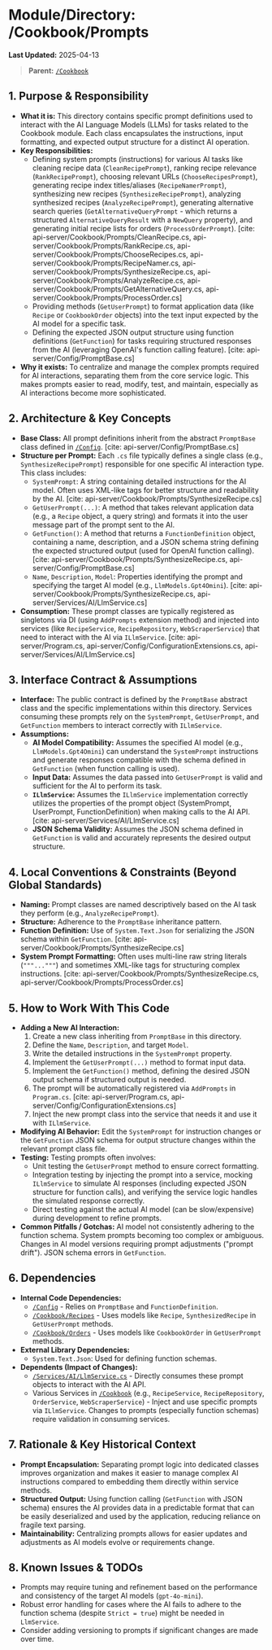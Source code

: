 # Module/Directory: /Cookbook/Prompts

**Last Updated:** 2025-04-13

> **Parent:** [`/Cookbook`](../README.md)

## 1. Purpose & Responsibility

* **What it is:** This directory contains specific prompt definitions used to interact with the AI Language Models (LLMs) for tasks related to the Cookbook module. Each class encapsulates the instructions, input formatting, and expected output structure for a distinct AI operation.
* **Key Responsibilities:**
    * Defining system prompts (instructions) for various AI tasks like cleaning recipe data (`CleanRecipePrompt`), ranking recipe relevance (`RankRecipePrompt`), choosing relevant URLs (`ChooseRecipesPrompt`), generating recipe index titles/aliases (`RecipeNamerPrompt`), synthesizing new recipes (`SynthesizeRecipePrompt`), analyzing synthesized recipes (`AnalyzeRecipePrompt`), generating alternative search queries (`GetAlternativeQueryPrompt` - which returns a structured `AlternativeQueryResult` with a `NewQuery` property), and generating initial recipe lists for orders (`ProcessOrderPrompt`). [cite: api-server/Cookbook/Prompts/CleanRecipe.cs, api-server/Cookbook/Prompts/RankRecipe.cs, api-server/Cookbook/Prompts/ChooseRecipes.cs, api-server/Cookbook/Prompts/RecipeNamer.cs, api-server/Cookbook/Prompts/SynthesizeRecipe.cs, api-server/Cookbook/Prompts/AnalyzeRecipe.cs, api-server/Cookbook/Prompts/GetAlternativeQuery.cs, api-server/Cookbook/Prompts/ProcessOrder.cs]
    * Providing methods (`GetUserPrompt`) to format application data (like `Recipe` or `CookbookOrder` objects) into the text input expected by the AI model for a specific task.
    * Defining the expected JSON output structure using function definitions (`GetFunction`) for tasks requiring structured responses from the AI (leveraging OpenAI's function calling feature). [cite: api-server/Config/PromptBase.cs]
* **Why it exists:** To centralize and manage the complex prompts required for AI interactions, separating them from the core service logic. This makes prompts easier to read, modify, test, and maintain, especially as AI interactions become more sophisticated.

## 2. Architecture & Key Concepts

* **Base Class:** All prompt definitions inherit from the abstract `PromptBase` class defined in [`/Config`](../../Config/README.md). [cite: api-server/Config/PromptBase.cs]
* **Structure per Prompt:** Each `.cs` file typically defines a single class (e.g., `SynthesizeRecipePrompt`) responsible for one specific AI interaction type. This class includes:
    * `SystemPrompt`: A string containing detailed instructions for the AI model. Often uses XML-like tags for better structure and readability by the AI. [cite: api-server/Cookbook/Prompts/SynthesizeRecipe.cs]
    * `GetUserPrompt(...)`: A method that takes relevant application data (e.g., a `Recipe` object, a query string) and formats it into the user message part of the prompt sent to the AI.
    * `GetFunction()`: A method that returns a `FunctionDefinition` object, containing a name, description, and a JSON schema string defining the expected structured output (used for OpenAI function calling). [cite: api-server/Cookbook/Prompts/SynthesizeRecipe.cs, api-server/Config/PromptBase.cs]
    * `Name`, `Description`, `Model`: Properties identifying the prompt and specifying the target AI model (e.g., `LlmModels.Gpt4Omini`). [cite: api-server/Cookbook/Prompts/SynthesizeRecipe.cs, api-server/Services/AI/LlmService.cs]
* **Consumption:** These prompt classes are typically registered as singletons via DI (using `AddPrompts` extension method) and injected into services (like `RecipeService`, `RecipeRepository`, `WebScraperService`) that need to interact with the AI via `ILlmService`. [cite: api-server/Program.cs, api-server/Config/ConfigurationExtensions.cs, api-server/Services/AI/LlmService.cs]

## 3. Interface Contract & Assumptions

* **Interface:** The public contract is defined by the `PromptBase` abstract class and the specific implementations within this directory. Services consuming these prompts rely on the `SystemPrompt`, `GetUserPrompt`, and `GetFunction` members to interact correctly with `ILlmService`.
* **Assumptions:**
    * **AI Model Compatibility:** Assumes the specified AI model (e.g., `LlmModels.Gpt4Omini`) can understand the `SystemPrompt` instructions and generate responses compatible with the schema defined in `GetFunction` (when function calling is used).
    * **Input Data:** Assumes the data passed into `GetUserPrompt` is valid and sufficient for the AI to perform its task.
    * **`ILlmService`:** Assumes the `ILlmService` implementation correctly utilizes the properties of the prompt object (SystemPrompt, UserPrompt, FunctionDefinition) when making calls to the AI API. [cite: api-server/Services/AI/LlmService.cs]
    * **JSON Schema Validity:** Assumes the JSON schema defined in `GetFunction` is valid and accurately represents the desired output structure.

## 4. Local Conventions & Constraints (Beyond Global Standards)

* **Naming:** Prompt classes are named descriptively based on the AI task they perform (e.g., `AnalyzeRecipePrompt`).
* **Structure:** Adherence to the `PromptBase` inheritance pattern.
* **Function Definition:** Use of `System.Text.Json` for serializing the JSON schema within `GetFunction`. [cite: api-server/Cookbook/Prompts/SynthesizeRecipe.cs]
* **System Prompt Formatting:** Often uses multi-line raw string literals (`"""..."""`) and sometimes XML-like tags for structuring complex instructions. [cite: api-server/Cookbook/Prompts/SynthesizeRecipe.cs, api-server/Cookbook/Prompts/ProcessOrder.cs]

## 5. How to Work With This Code

* **Adding a New AI Interaction:**
    1. Create a new class inheriting from `PromptBase` in this directory.
    2. Define the `Name`, `Description`, and target `Model`.
    3. Write the detailed instructions in the `SystemPrompt` property.
    4. Implement the `GetUserPrompt(...)` method to format input data.
    5. Implement the `GetFunction()` method, defining the desired JSON output schema if structured output is needed.
    6. The prompt will be automatically registered via `AddPrompts` in `Program.cs`. [cite: api-server/Program.cs, api-server/Config/ConfigurationExtensions.cs]
    7. Inject the new prompt class into the service that needs it and use it with `ILlmService`.
* **Modifying AI Behavior:** Edit the `SystemPrompt` for instruction changes or the `GetFunction` JSON schema for output structure changes within the relevant prompt class file.
* **Testing:** Testing prompts often involves:
    * Unit testing the `GetUserPrompt` method to ensure correct formatting.
    * Integration testing by injecting the prompt into a service, mocking `ILlmService` to simulate AI responses (including expected JSON structure for function calls), and verifying the service logic handles the simulated response correctly.
    * Direct testing against the actual AI model (can be slow/expensive) during development to refine prompts.
* **Common Pitfalls / Gotchas:** AI model not consistently adhering to the function schema. System prompts becoming too complex or ambiguous. Changes in AI model versions requiring prompt adjustments ("prompt drift"). JSON schema errors in `GetFunction`.

## 6. Dependencies

* **Internal Code Dependencies:**
    * [`/Config`](../../Config/README.md) - Relies on `PromptBase` and `FunctionDefinition`.
    * [`/Cookbook/Recipes`](../Recipes/README.md) - Uses models like `Recipe`, `SynthesizedRecipe` in `GetUserPrompt` methods.
    * [`/Cookbook/Orders`](../Orders/README.md) - Uses models like `CookbookOrder` in `GetUserPrompt` methods.
* **External Library Dependencies:**
    * `System.Text.Json`: Used for defining function schemas.
* **Dependents (Impact of Changes):**
    * [`/Services/AI/LlmService.cs`](../../Services/AI/README.md) - Directly consumes these prompt objects to interact with the AI API.
    * Various Services in [`/Cookbook`](../README.md) (e.g., `RecipeService`, `RecipeRepository`, `OrderService`, `WebScraperService`) - Inject and use specific prompts via `ILlmService`. Changes to prompts (especially function schemas) require validation in consuming services.

## 7. Rationale & Key Historical Context

* **Prompt Encapsulation:** Separating prompt logic into dedicated classes improves organization and makes it easier to manage complex AI instructions compared to embedding them directly within service methods.
* **Structured Output:** Using function calling (`GetFunction` with JSON schema) ensures the AI provides data in a predictable format that can be easily deserialized and used by the application, reducing reliance on fragile text parsing.
* **Maintainability:** Centralizing prompts allows for easier updates and adjustments as AI models evolve or requirements change.

## 8. Known Issues & TODOs

* Prompts may require tuning and refinement based on the performance and consistency of the target AI models (`gpt-4o-mini`).
* Robust error handling for cases where the AI fails to adhere to the function schema (despite `Strict = true`) might be needed in `LlmService`.
* Consider adding versioning to prompts if significant changes are made over time.